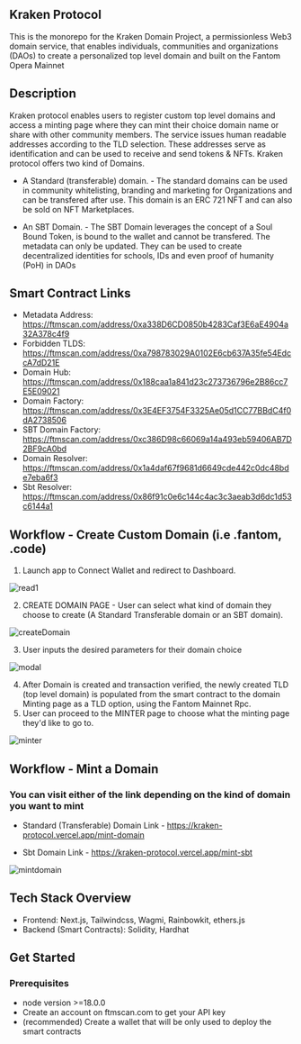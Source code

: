 ## Kraken Protocol

This is the monorepo for the Kraken Domain Project, a permissionless Web3 domain service, that enables individuals, communities and organizations (DAOs) to create a personalized top level domain and built on the Fantom Opera Mainnet

## Description
Kraken protocol enables users to register custom top level domains and access a minting page where they can mint their choice domain name or share with other community members. The service issues human readable addresses according to the TLD selection. These addresses serve as identification and can be used to receive and send tokens & NFTs.
  Kraken protocol offers two kind of Domains.
- A Standard (transferable) domain. - The standard domains can be used in community whitelisting, branding and marketing for Organizations and can be transfered after use. This domain is an ERC 721 NFT and can also be sold on NFT Marketplaces.

- An SBT Domain. - The SBT Domain leverages the concept of a Soul Bound Token, is bound to the wallet and cannot be transfered. The metadata can only be updated. They can be used to create decentralized identities for schools, IDs and even proof of humanity (PoH) in DAOs

## Smart Contract Links
- Metadata Address: https://ftmscan.com/address/0xa338D6CD0850b4283Caf3E6aE4904a32A378c4f9
- Forbidden TLDS: https://ftmscan.com/address/0xa798783029A0102E6cb637A35fe54EdccA7dD21E
- Domain Hub: https://ftmscan.com/address/0x188caa1a841d23c273736796e2B86cc7E5E09021
- Domain Factory: https://ftmscan.com/address/0x3E4EF3754F3325Ae05d1CC77BBdC4f0dA2738506
- SBT Domain Factory: https://ftmscan.com/address/0xc386D98c66069a14a493eb59406AB7D2BF9cA0bd
- Domain Resolver: https://ftmscan.com/address/0x1a4daf67f9681d6649cde442c0dc48bde7eba6f3
- Sbt Resolver: https://ftmscan.com/address/0x86f91c0e6c144c4ac3c3aeab3d6dc1d53c6144a1

## Workflow - Create Custom Domain (i.e .fantom, .code)
1. Launch app to Connect Wallet and redirect to Dashboard.

![read1](https://user-images.githubusercontent.com/124390899/223584576-bb9b57d3-ee48-45a7-92d1-49dc91268a10.PNG)

2. CREATE DOMAIN PAGE - User can select what kind of domain they choose to create (A Standard Transferable domain or an SBT domain).

![createDomain](https://user-images.githubusercontent.com/124390899/223584797-b94ea401-5e30-490d-99ae-46c05cbb21e2.PNG)

3. User inputs the desired parameters for their domain choice

![modal](https://user-images.githubusercontent.com/124390899/223584957-ba1d92e9-cb50-473e-93b9-3d23fea1c6d0.PNG)

4. After Domain is created and transaction verified, the newly created TLD (top level domain) is populated from the smart contract to the domain Minting page as a TLD option, using the Fantom Mainnet Rpc.
5. User can proceed to the MINTER page to choose what the minting page they'd like to go to.

![minter](https://user-images.githubusercontent.com/124390899/223585105-35ea7b5b-44fe-4b3c-aedc-717118accf96.PNG)

## Workflow - Mint a Domain

### You can visit either of the link depending on the kind of domain you want to mint
- Standard (Transferable) Domain Link - https://kraken-protocol.vercel.app/mint-domain

- Sbt Domain Link - https://kraken-protocol.vercel.app/mint-sbt

![mintdomain](https://user-images.githubusercontent.com/124390899/223585972-da5fcfb0-7347-4001-8807-aa89cb0c0539.PNG)




## Tech Stack Overview
- Frontend: Next.js, Tailwindcss, Wagmi, Rainbowkit, ethers.js
- Backend (Smart Contracts): Solidity, Hardhat

## Get Started

### Prerequisites
- node version >=18.0.0
- Create an account on ftmscan.com to get your API key
- (recommended) Create a wallet that will be only used to deploy the smart contracts






